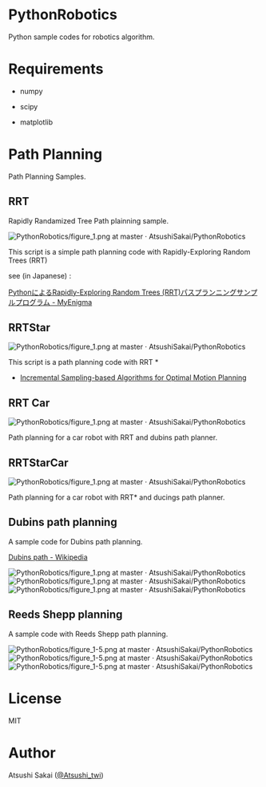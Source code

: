 # PythonRobotics

Python sample codes for robotics algorithm.


# Requirements

- numpy

- scipy

- matplotlib

# Path Planning

Path Planning Samples.


## RRT 

Rapidly Randamized Tree Path plainning sample.

![PythonRobotics/figure_1.png at master · AtsushiSakai/PythonRobotics](https://github.com/AtsushiSakai/PythonRobotics/blob/master/scripts/PathPlanning/RRT/animation.gif)

This script is a simple path planning code with Rapidly-Exploring Random Trees (RRT)

see (in Japanese) :

[PythonによるRapidly-Exploring Random Trees (RRT)パスプランニングサンプルプログラム - MyEnigma](http://myenigma.hatenablog.com/entry/2016/03/23/092002) 

## RRTStar

![PythonRobotics/figure_1.png at master · AtsushiSakai/PythonRobotics](https://github.com/AtsushiSakai/PythonRobotics/blob/master/scripts/PathPlanning/RRTstar/animation.gif)

This script is a  path planning code with RRT \*

- [Incremental Sampling-based Algorithms for Optimal Motion Planning](https://arxiv.org/abs/1005.0416)


## RRT Car 

<!-- ![PythonRobotics/figure_1.png at master · AtsushiSakai/PythonRobotics](https://github.com/AtsushiSakai/PythonRobotics/blob/master/scripts/PathPlanning/RRTCar/figure_1.png) -->
![PythonRobotics/figure_1.png at master · AtsushiSakai/PythonRobotics](https://github.com/AtsushiSakai/PythonRobotics/blob/master/scripts/PathPlanning/RRTCar/animation.gif)

Path planning for a car robot with RRT and dubins path planner.


## RRTStarCar

![PythonRobotics/figure_1.png at master · AtsushiSakai/PythonRobotics](https://github.com/AtsushiSakai/PythonRobotics/blob/master/scripts/PathPlanning/RRTStarCar/animation.gif)

Path planning for a car robot with RRT\* and ducings path planner.


## Dubins path planning

A sample code for Dubins path planning.

[Dubins path - Wikipedia](https://en.wikipedia.org/wiki/Dubins_path)

![PythonRobotics/figure_1.png at master · AtsushiSakai/PythonRobotics](https://github.com/AtsushiSakai/PythonRobotics/blob/master/scripts/PathPlanning/DubinsPath/figures/figure_1.png)
![PythonRobotics/figure_1.png at master · AtsushiSakai/PythonRobotics](https://github.com/AtsushiSakai/PythonRobotics/blob/master/scripts/PathPlanning/DubinsPath/figures/figure_13.png)
![PythonRobotics/figure_1.png at master · AtsushiSakai/PythonRobotics](https://github.com/AtsushiSakai/PythonRobotics/blob/master/scripts/PathPlanning/DubinsPath/figures/figure_15.png)

## Reeds Shepp planning

A sample code with Reeds Shepp path planning.

![PythonRobotics/figure_1-5.png at master · AtsushiSakai/PythonRobotics](https://github.com/AtsushiSakai/PythonRobotics/blob/master/scripts/PathPlanning/ReedsSheppPath/figure_1-4.png?raw=true)
![PythonRobotics/figure_1-5.png at master · AtsushiSakai/PythonRobotics](https://github.com/AtsushiSakai/PythonRobotics/blob/master/scripts/PathPlanning/ReedsSheppPath/figure_1-5.png?raw=true)
![PythonRobotics/figure_1-5.png at master · AtsushiSakai/PythonRobotics](https://github.com/AtsushiSakai/PythonRobotics/blob/master/scripts/PathPlanning/ReedsSheppPath/figure_1-7.png?raw=true)


# License 

MIT

# Author

Atsushi Sakai ([@Atsushi_twi](https://twitter.com/Atsushi_twi))

